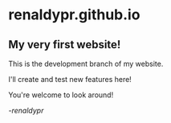 # renaldypr.github.io

## My **very** first website!

This is the development branch of my website.

I'll create and test new features here!

You're welcome to look around!

*-renaldypr*
